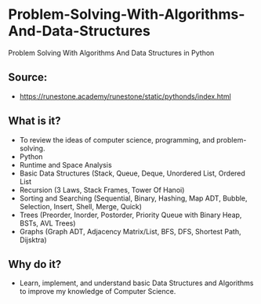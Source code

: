 # Problem-Solving-With-Algorithms-And-Data-Structures
Problem Solving With Algorithms And Data Structures in Python

## Source:
- https://runestone.academy/runestone/static/pythonds/index.html

## What is it?
- To review the ideas of computer science, programming, and problem-solving.
- Python
- Runtime and Space Analysis
- Basic Data Structures (Stack, Queue, Deque, Unordered List, Ordered List
- Recursion (3 Laws, Stack Frames, Tower Of Hanoi)
- Sorting and Searching (Sequential, Binary, Hashing, Map ADT, Bubble, Selection, Insert, Shell, Merge, Quick)
- Trees (Preorder, Inorder, Postorder, Priority Queue with Binary Heap, BSTs, AVL Trees)
- Graphs (Graph ADT, Adjacency Matrix/List, BFS, DFS, Shortest Path, Dijsktra) 

## Why do it?
- Learn, implement, and understand basic Data Structures and Algorithms to improve my knowledge of Computer Science.
